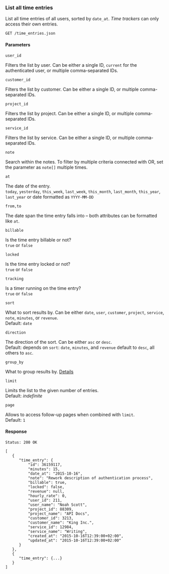﻿
### List all time entries

List all time entries of all users, sorted by  `date_at`.  _Time trackers_  can only access their own entries.

```
GET /time_entries.json
```

#### Parameters

`user_id`

Filters the list by user. Can be either a single ID,  `current`  for the authenticated user, or multiple comma-separated IDs.

`customer_id`

Filters the list by customer. Can be either a single ID, or multiple comma-separated IDs.

`project_id`

Filters the list by project. Can be either a single ID, or multiple comma-separated IDs.

`service_id`

Filters the list by service. Can be either a single ID, or multiple comma-separated IDs.

`note`

Search within the notes. To filter by multiple criteria connected with OR, set the parameter as  `note[]`  multiple times.

`at`

The date of the entry.  
`today`,  `yesterday`,  `this_week`,  `last_week`,  `this_month`,  `last_month`,  `this_year`,  `last_year`  or date formatted as  `YYYY-MM-DD`

`from,to`

The date span the time entry falls into – both attributes can be formatted like  `at`.

`billable`

Is the time entry billable or not?  
`true`  or  `false`

`locked`

Is the time entry locked or not?  
`true`  or  `false`

`tracking`

Is a timer running on the time entry?  
`true`  or  `false`

`sort`

What to sort results by. Can be either  `date`,  `user`,  `customer`,  `project`,  `service`,  `note`,  `minutes`, or  `revenue`.  
Default:  `date`

`direction`

The direction of the sort. Can be either  `asc`  or  `desc`.  
Default: depends on  `sort`:  `date`,  `minutes`, and  `revenue`  default to  `desc`, all others to  `asc`.

`group_by`

What to group results by.  [Details](https://mite.yo.lk/en/api/time-entries.html#list-grouped)

`limit`

Limits the list to the given number of entries.  
Default:  _indefinite_

`page`

Allows to access follow-up pages when combined with  `limit`.  
Default:  `1`

#### Response

```
Status: 200 OK
```

```
[
   {
      "time_entry": {
		  "id": 36159117,
	      "minutes": 15,
	      "date_at": "2015-10-16",
	      "note": "Rework description of authentication process",
	      "billable": true,
	      "locked": false,
	      "revenue": null,
	      "hourly_rate": 0,
	      "user_id": 211,
	      "user_name": "Noah Scott",
	      "project_id": 88309,
	      "project_name": "API Docs",
	      "customer_id": 3213,
	      "customer_name": "King Inc.",
	      "service_id": 12984,
	      "service_name": "Writing",
	      "created_at": "2015-10-16T12:39:00+02:00",
	      "updated_at": "2015-10-16T12:39:00+02:00"
      }
   },
   {
      "time_entry": {...}
   }
]
```
